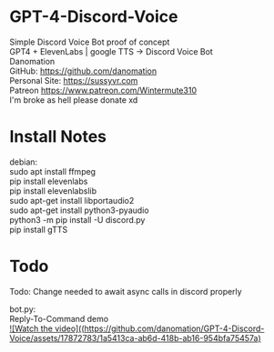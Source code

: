 # GPT-4-Discord-Voice  
Simple Discord Voice Bot proof of concept  
GPT4 + ElevenLabs | google TTS -> Discord Voice Bot  
Danomation  
    GitHub: https://github.com/danomation  
    Personal Site: https://sussyvr.com  
    Patreon https://www.patreon.com/Wintermute310  
    I'm broke as hell please donate xd  
  
# Install Notes
debian:  
    sudo apt install ffmpeg  
    pip install elevenlabs  
    pip install elevenlabslib  
    sudo apt-get install libportaudio2  
    sudo apt-get install python3-pyaudio  
    python3 -m pip install -U discord.py  
    pip install gTTS  
  
# Todo
Todo:
    Change needed to await async calls in discord properly

bot.py:  
    Reply-To-Command demo  
[![Watch the video]((https://github.com/danomation/GPT-4-Discord-Voice/assets/17872783/1a5413ca-ab6d-418b-ab16-954bfa75457a)](https://github.com/danomation/GPT-4-Discord-Voice/assets/17872783/8f28c2fc-ff7d-411f-9bcc-96c91d953174)
